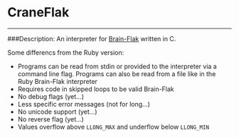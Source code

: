 # CraneFlak

---
###Description:
An interpreter for [Brain-Flak](https://github.com/DJMcMayhem/Brain-Flak) written in C.

Some differencs from the Ruby version:
* Programs can be read from stdin or provided to the interpreter via a command line flag.
	Programs can also be read from a file like in the Ruby Brain-Flak interpreter
* Requires code in skipped loops to be valid Brain-Flak
* No debug flags (yet...)
* Less specific error messages (not for long...)
* No unicode support (yet...)
* No reverse flag (yet...)
* Values overflow above `LLONG_MAX` and underflow below `LLONG_MIN`
